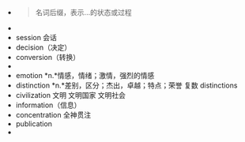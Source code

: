 - >名词后缀，表示...的状态或过程
-
- session 会话
- decision（决定）
- conversion（转换）
-
- emotion *n.*情感，情绪；激情，强烈的情感
- distinction *n.*差别，区分；杰出，卓越；特点；荣誉 复数 distinctions
- civilization 文明 文明国家 文明社会
- information（信息）
- concentration 全神贯注
- publication
-